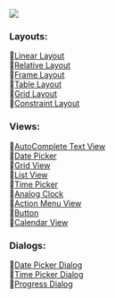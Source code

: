 ![](https://github.com/c0delust/Android-Development-Kotlin/assets/83002941/a0158339-25b5-43aa-aee2-03f064fc4f1e)

### Layouts:

🔹[Linear Layout](https://github.com/c0delust/Android-Development-Kotlin/tree/main/LinearLayout) <br>
🔹[Relative Layout](https://github.com/c0delust/Android-Development-Kotlin/tree/main/RelativeLayout) <br>
🔹[Frame Layout](https://github.com/c0delust/Android-Development-Kotlin/tree/main/FrameLayout) <br>
🔹[Table Layout](https://github.com/c0delust/Android-Development-Kotlin/tree/main/TableLayout) <br>
🔹[Grid Layout](https://github.com/c0delust/Android-Development-Kotlin/tree/main/GridLayout) <br>
🔹[Constraint Layout](https://github.com/c0delust/Android-Development-Kotlin/tree/main/ConstraintLayout) <br>

### Views:

🔹[AutoComplete Text View](https://github.com/c0delust/Android-Development-Kotlin/tree/main/AutoCompleteTextView) <br>
🔹[Date Picker](https://github.com/c0delust/Android-Development-Kotlin/tree/main/DatePicker) <br>
🔹[Grid View](https://github.com/c0delust/Android-Development-Kotlin/tree/main/GridView) <br>
🔹[List View](https://github.com/c0delust/Android-Development-Kotlin/tree/main/ListView) <br>
🔹[Time Picker](https://github.com/c0delust/Android-Development-Kotlin/tree/main/TimePicker) <br>
🔹[Analog Clock](https://github.com/c0delust/Android-Development-Kotlin/tree/main/AnalogClock) <br>
🔹[Action Menu View](https://github.com/c0delust/Android-Development-Kotlin/tree/main/ActionMenuView) <br>
🔹[Button](https://github.com/c0delust/Android-Development-Kotlin/tree/main/Button) <br>
🔹[Calendar View](https://github.com/c0delust/Android-Development-Kotlin/tree/main/CalendarView) <br>

### Dialogs:

🔹[Date Picker Dialog](https://github.com/c0delust/Android-Development-Kotlin/tree/main/DatePickerDialog) <br>
🔹[Time Picker Dialog](https://github.com/c0delust/Android-Development-Kotlin/tree/main/TimePickerDialog) <br>
🔹[Progress Dialog](https://github.com/c0delust/Android-Development-Kotlin/tree/main/TimePickerDialog) <br>
